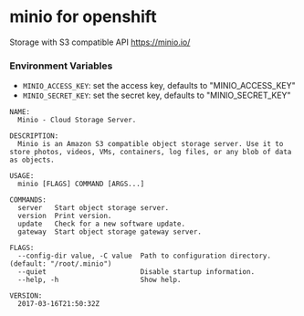 minio for openshift
===

Storage with S3 compatible API https://minio.io/

### Environment Variables

- `MINIO_ACCESS_KEY`: set the access key, defaults to "MINIO_ACCESS_KEY"
- `MINIO_SECRET_KEY`: set the secret key, defaults to "MINIO_SECRET_KEY"

```
NAME:
  Minio - Cloud Storage Server.

DESCRIPTION:
  Minio is an Amazon S3 compatible object storage server. Use it to store photos, videos, VMs, containers, log files, or any blob of data as objects.

USAGE:
  minio [FLAGS] COMMAND [ARGS...]

COMMANDS:
  server   Start object storage server.
  version  Print version.
  update   Check for a new software update.
  gateway  Start object storage gateway server.
  
FLAGS:
  --config-dir value, -C value  Path to configuration directory. (default: "/root/.minio")
  --quiet                       Disable startup information.
  --help, -h                    Show help.
  
VERSION:
  2017-03-16T21:50:32Z
```


